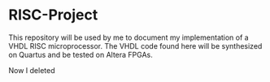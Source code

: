# RISC-Project
This repository will be used by me to document my implementation of a VHDL RISC microprocessor. 
The VHDL code found here will be synthesized on Quartus and be tested on Altera FPGAs.

Now I deleted